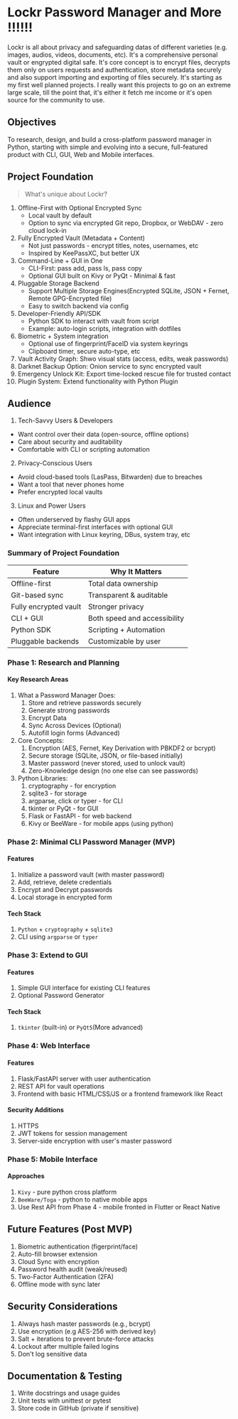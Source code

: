 # Lockr Password Manager and More !!!!!!

Lockr is all about privacy and safeguarding datas of different varieties (e.g. images, audios, videos, documents, etc). It's a comprehensive personal vault or engrypted digital safe. It's core concept is to encrypt files, decrypts them only on users requests and authentication, store metadata securely and also support importing and exporting of files securely. It's starting as my first well planned projects. I really want this projects to go on an extreme large scale, till the point that, it's either it fetch me income or it's open source for the community to use.

## Objectives

To research, design, and build a cross-platform password manager in Python, starting with simple and evolving into a secure, full-featured product with CLI, GUI, Web and Mobile interfaces.

## Project Foundation 

> What's unique about Lockr? 

1. Offline-First with Optional Encrypted Sync 
    - Local vault by default
    - Option to sync via encrypted Git repo, Dropbox, or WebDAV - zero cloud lock-in 
2. Fully Encrypted Vault (Metadata + Content)
    - Not just passwords - encrypt titles, notes, usernames, etc 
    - Inspired by KeePassXC, but better UX 
3. Command-Line + GUI in One 
    - CLI-First: pass add, pass ls, pass copy 
    - Optional GUI built on Kivy or PyQt - Minimal & fast 
4. Pluggable Storage Backend 
    - Support Multiple Storage Engines(Encrypted SQLite, JSON + Fernet, Remote GPG-Encrypted file)
    - Easy to switch backend via config
5. Developer-Friendly API/SDK 
    - Python SDK to interact with vault from script 
    - Example: auto-login scripts, integration with dotfiles 
6. Biometric + System integration
    - Optional use of fingerprint/FaceID via system keyrings
    - Clipboard timer, secure auto-type, etc 
7. Vault Activity Graph: Shwo visual stats (access, edits, weak passwords)
8. Darknet Backup Option: Onion service to sync encrypted vault 
9. Emergency Unlock Kit: Export time-locked rescue file for trusted contact 
10. Plugin System: Extend functionality with Python Plugin

## Audience

1. Tech-Savvy Users & Developers
- Want control over their data (open-source, offline options)
- Care about security and auditability 
- Comfortable with CLI or scripting automation 

2. Privacy-Conscious Users 
- Avoid cloud-based tools (LasPass, Bitwarden) due to breaches 
- Want a tool that never phones home 
- Prefer encrypted local vaults 

3. Linux and Power Users 
- Often underserved by flashy GUI apps 
- Appreciate terminal-first interfaces with optional GUI 
- Want integration with Linux keyring, DBus, system tray, etc 

### Summary of Project Foundation

| Feature                          | Why It Matters
| -------------------------------  | -----------------------------------------------|
| Offline-first                    | Total data ownership                           |
| Git-based sync                   | Transparent & auditable                        |
| Fully encrypted vault            | Stronger privacy                               |
| CLI + GUI                        | Both speed and accessibility                   |
| Python SDK                       | Scripting + Automation                         | 
| Pluggable backends               | Customizable by user                           | 


### Phase 1: Research and Planning

#### Key Research Areas

1. What a Password Manager Does:
   1. Store and retrieve passwords securely
   2. Generate strong passwords
   3. Encrypt Data
   4. Sync Across Devices (Optional)
   5. Autofill login forms (Advanced)
2. Core Concepts:
   1. Encryption (AES, Fernet, Key Derivation with PBKDF2 or bcrypt)
   2. Secure storage (SQLite, JSON, or file-based initially)
   3. Master password (never stored, used to unlock vault)
   4. Zero-Knowledge design (no one else can see passwords)
3. Python Libraries:
   1. cryptography - for encryption
   2. sqlite3 - for storage
   3. argparse, click or typer - for CLI
   4. tkinter or PyQt - for GUI
   5. Flask or FastAPI - for web backend
   6. Kivy or BeeWare - for mobile apps (using python)

### Phase 2: Minimal CLI Password Manager (MVP)

#### Features

1. Initialize a password vault (with master password)
2. Add, retrieve, delete credentials
3. Encrypt and Decrypt passwords
4. Local storage in encrypted form

#### Tech Stack

1. `Python` + `cryptography` + `sqlite3`
2. CLI using `argparse` or `typer`

### Phase 3: Extend to GUI

#### Features

1. Simple GUI interface for existing CLI features
2. Optional Password Generator

#### Tech Stack

1. `tkinter` (built-in) or `PyQt5`(More advanced)

### Phase 4: Web Interface

#### Features

1. Flask/FastAPI server with user authentication 
2. REST API for vault operations
3. Frontend with basic HTML/CSS/JS or a frontend framework like React

#### Security Additions

1. HTTPS
2. JWT tokens for session management
3. Server-side encryption with user's master password

### Phase 5: Mobile Interface

#### Approaches

1. `Kivy` - pure python cross platform
2. `BeeWare/Toga` - python to native mobile apps
3. Use Rest API from Phase 4 - mobile fronted in Flutter or React Native

## Future Features (Post MVP)

1. Biometric authentication (figerprint/face)
2. Auto-fill browser extension
3. Cloud Sync with encryption
4. Password health audit (weak/reused)
5. Two-Factor Authentication (2FA)
6. Offline mode with sync later

## Security Considerations

1. Always hash master passwords (e.g., bcrypt)
2. Use encryption (e.g AES-256 with derived key)
3. Salt + iterations to prevent brute-force attacks
4. Lockout after multiple failed logins
5. Don't log sensitive data

## Documentation & Testing

1. Write docstrings and usage guides
2. Unit tests with unittest or pytest
3. Store code in GitHub (private if sensitive)
